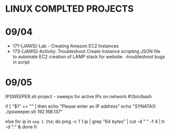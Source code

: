 # LINUX COMPLTED PROJECTS

# 09/04 
- 171-[JAWS]-Lab - Creating Amazon EC2 Instances 
- 173-[JAWS]-Activity: Troubleshoot Create Instance
scripting JSON file to automate EC2 creation of LAMP stack for website.
-troubleshoot bugs in script

# 09/05 
IPSWEEPER.sh project - sweeps for active IPs on network
#!/bin/bash

if [ "$1" == "" ]
then
echo "Please enter an IP address"
echo "SYNATAX: ./ipsweeper.sh 192.168.137"

else
for ip in `seq 1 254`; do
ping -c 1 $1.$ip | grep "64 bytes" | cut -d " " -f 4 | tr -d ":" &
done
fi


